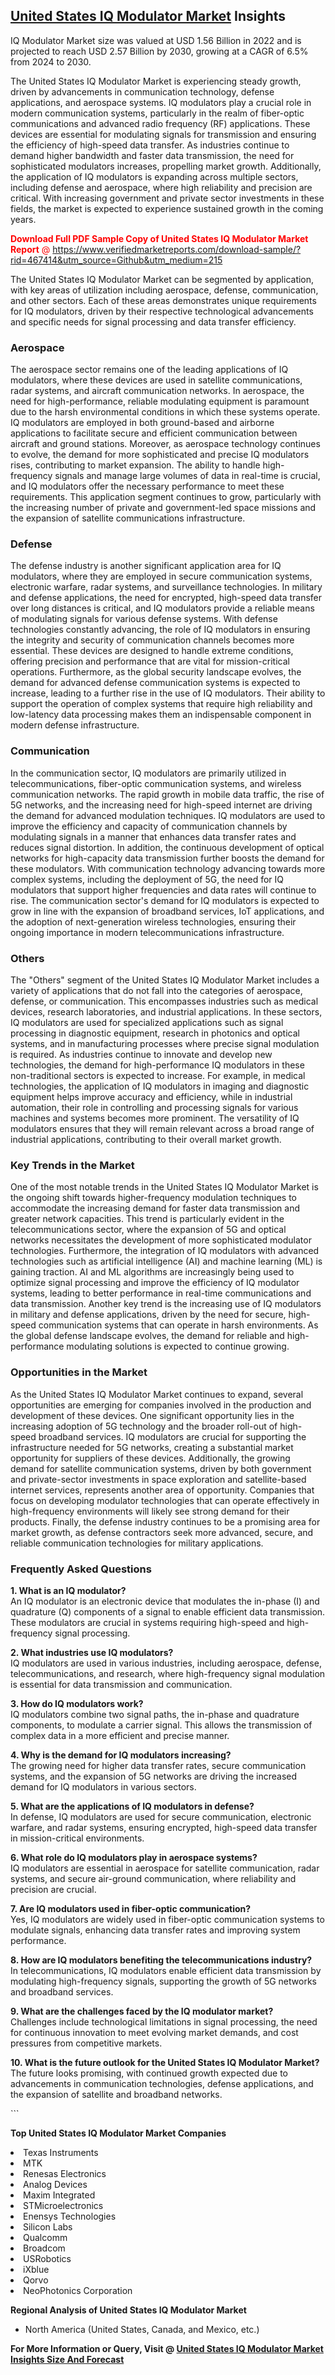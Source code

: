 <h2><a href="https://www.verifiedmarketreports.com/download-sample/?rid=467414&amp;utm_source=Github&amp;utm_medium=215" target="_blank">United States IQ Modulator Market</a> Insights</h2><p>IQ Modulator Market size was valued at USD 1.56 Billion in 2022 and is projected to reach USD 2.57 Billion by 2030, growing at a CAGR of 6.5% from 2024 to 2030.</p><p><p>The United States IQ Modulator Market is experiencing steady growth, driven by advancements in communication technology, defense applications, and aerospace systems. IQ modulators play a crucial role in modern communication systems, particularly in the realm of fiber-optic communications and advanced radio frequency (RF) applications. These devices are essential for modulating signals for transmission and ensuring the efficiency of high-speed data transfer. As industries continue to demand higher bandwidth and faster data transmission, the need for sophisticated modulators increases, propelling market growth. Additionally, the application of IQ modulators is expanding across multiple sectors, including defense and aerospace, where high reliability and precision are critical. With increasing government and private sector investments in these fields, the market is expected to experience sustained growth in the coming years. <p><span class=""><span style="color: #ff0000;"><strong>Download Full PDF Sample Copy of United States IQ Modulator Market Report</strong> @ </span><a href="https://www.verifiedmarketreports.com/download-sample/?rid=467414&amp;utm_source=Github&amp;utm_medium=215" target="_blank">https://www.verifiedmarketreports.com/download-sample/?rid=467414&amp;utm_source=Github&amp;utm_medium=215</a></span></p></p><p>The United States IQ Modulator Market can be segmented by application, with key areas of utilization including aerospace, defense, communication, and other sectors. Each of these areas demonstrates unique requirements for IQ modulators, driven by their respective technological advancements and specific needs for signal processing and data transfer efficiency.</p><h3>Aerospace</h3><p>The aerospace sector remains one of the leading applications of IQ modulators, where these devices are used in satellite communications, radar systems, and aircraft communication networks. In aerospace, the need for high-performance, reliable modulating equipment is paramount due to the harsh environmental conditions in which these systems operate. IQ modulators are employed in both ground-based and airborne applications to facilitate secure and efficient communication between aircraft and ground stations. Moreover, as aerospace technology continues to evolve, the demand for more sophisticated and precise IQ modulators rises, contributing to market expansion. The ability to handle high-frequency signals and manage large volumes of data in real-time is crucial, and IQ modulators offer the necessary performance to meet these requirements. This application segment continues to grow, particularly with the increasing number of private and government-led space missions and the expansion of satellite communications infrastructure.<h3>Defense</h3><p>The defense industry is another significant application area for IQ modulators, where they are employed in secure communication systems, electronic warfare, radar systems, and surveillance technologies. In military and defense applications, the need for encrypted, high-speed data transfer over long distances is critical, and IQ modulators provide a reliable means of modulating signals for various defense systems. With defense technologies constantly advancing, the role of IQ modulators in ensuring the integrity and security of communication channels becomes more essential. These devices are designed to handle extreme conditions, offering precision and performance that are vital for mission-critical operations. Furthermore, as the global security landscape evolves, the demand for advanced defense communication systems is expected to increase, leading to a further rise in the use of IQ modulators. Their ability to support the operation of complex systems that require high reliability and low-latency data processing makes them an indispensable component in modern defense infrastructure.<h3>Communication</h3><p>In the communication sector, IQ modulators are primarily utilized in telecommunications, fiber-optic communication systems, and wireless communication networks. The rapid growth in mobile data traffic, the rise of 5G networks, and the increasing need for high-speed internet are driving the demand for advanced modulation techniques. IQ modulators are used to improve the efficiency and capacity of communication channels by modulating signals in a manner that enhances data transfer rates and reduces signal distortion. In addition, the continuous development of optical networks for high-capacity data transmission further boosts the demand for these modulators. With communication technology advancing towards more complex systems, including the deployment of 5G, the need for IQ modulators that support higher frequencies and data rates will continue to rise. The communication sector's demand for IQ modulators is expected to grow in line with the expansion of broadband services, IoT applications, and the adoption of next-generation wireless technologies, ensuring their ongoing importance in modern telecommunications infrastructure.<h3>Others</h3><p>The "Others" segment of the United States IQ Modulator Market includes a variety of applications that do not fall into the categories of aerospace, defense, or communication. This encompasses industries such as medical devices, research laboratories, and industrial applications. In these sectors, IQ modulators are used for specialized applications such as signal processing in diagnostic equipment, research in photonics and optical systems, and in manufacturing processes where precise signal modulation is required. As industries continue to innovate and develop new technologies, the demand for high-performance IQ modulators in these non-traditional sectors is expected to increase. For example, in medical technologies, the application of IQ modulators in imaging and diagnostic equipment helps improve accuracy and efficiency, while in industrial automation, their role in controlling and processing signals for various machines and systems becomes more prominent. The versatility of IQ modulators ensures that they will remain relevant across a broad range of industrial applications, contributing to their overall market growth.<h3>Key Trends in the Market</h3><p>One of the most notable trends in the United States IQ Modulator Market is the ongoing shift towards higher-frequency modulation techniques to accommodate the increasing demand for faster data transmission and greater network capacities. This trend is particularly evident in the telecommunications sector, where the expansion of 5G and optical networks necessitates the development of more sophisticated modulator technologies. Furthermore, the integration of IQ modulators with advanced technologies such as artificial intelligence (AI) and machine learning (ML) is gaining traction. AI and ML algorithms are increasingly being used to optimize signal processing and improve the efficiency of IQ modulator systems, leading to better performance in real-time communications and data transmission. Another key trend is the increasing use of IQ modulators in military and defense applications, driven by the need for secure, high-speed communication systems that can operate in harsh environments. As the global defense landscape evolves, the demand for reliable and high-performance modulating solutions is expected to continue growing.</p><h3>Opportunities in the Market</h3><p>As the United States IQ Modulator Market continues to expand, several opportunities are emerging for companies involved in the production and development of these devices. One significant opportunity lies in the increasing adoption of 5G technology and the broader roll-out of high-speed broadband services. IQ modulators are crucial for supporting the infrastructure needed for 5G networks, creating a substantial market opportunity for suppliers of these devices. Additionally, the growing demand for satellite communication systems, driven by both government and private-sector investments in space exploration and satellite-based internet services, represents another area of opportunity. Companies that focus on developing modulator technologies that can operate effectively in high-frequency environments will likely see strong demand for their products. Finally, the defense industry continues to be a promising area for market growth, as defense contractors seek more advanced, secure, and reliable communication technologies for military applications.</p><h3>Frequently Asked Questions</h3><p><strong>1. What is an IQ modulator?</strong><br>An IQ modulator is an electronic device that modulates the in-phase (I) and quadrature (Q) components of a signal to enable efficient data transmission. These modulators are crucial in systems requiring high-speed and high-frequency signal processing.</p><p><strong>2. What industries use IQ modulators?</strong><br>IQ modulators are used in various industries, including aerospace, defense, telecommunications, and research, where high-frequency signal modulation is essential for data transmission and communication.</p><p><strong>3. How do IQ modulators work?</strong><br>IQ modulators combine two signal paths, the in-phase and quadrature components, to modulate a carrier signal. This allows the transmission of complex data in a more efficient and precise manner.</p><p><strong>4. Why is the demand for IQ modulators increasing?</strong><br>The growing need for higher data transfer rates, secure communication systems, and the expansion of 5G networks are driving the increased demand for IQ modulators in various sectors.</p><p><strong>5. What are the applications of IQ modulators in defense?</strong><br>In defense, IQ modulators are used for secure communication, electronic warfare, and radar systems, ensuring encrypted, high-speed data transfer in mission-critical environments.</p><p><strong>6. What role do IQ modulators play in aerospace systems?</strong><br>IQ modulators are essential in aerospace for satellite communication, radar systems, and secure air-ground communication, where reliability and precision are crucial.</p><p><strong>7. Are IQ modulators used in fiber-optic communication?</strong><br>Yes, IQ modulators are widely used in fiber-optic communication systems to modulate signals, enhancing data transfer rates and improving system performance.</p><p><strong>8. How are IQ modulators benefiting the telecommunications industry?</strong><br>In telecommunications, IQ modulators enable efficient data transmission by modulating high-frequency signals, supporting the growth of 5G networks and broadband services.</p><p><strong>9. What are the challenges faced by the IQ modulator market?</strong><br>Challenges include technological limitations in signal processing, the need for continuous innovation to meet evolving market demands, and cost pressures from competitive markets.</p><p><strong>10. What is the future outlook for the United States IQ Modulator Market?</strong><br>The future looks promising, with continued growth expected due to advancements in communication technologies, defense applications, and the expansion of satellite and broadband networks.</p>```</p><p><strong>Top United States IQ Modulator Market Companies</strong></p><div data-test-id=""><p><li>Texas Instruments</li><li> MTK</li><li> Renesas Electronics</li><li> Analog Devices</li><li> Maxim Integrated</li><li> STMicroelectronics</li><li> Enensys Technologies</li><li> Silicon Labs</li><li> Qualcomm</li><li> Broadcom</li><li> USRobotics</li><li> iXblue</li><li> Qorvo</li><li> NeoPhotonics Corporation</li></p><div><strong>Regional Analysis of&nbsp;United States IQ Modulator Market</strong></div><ul><li dir="ltr"><p dir="ltr">North America&nbsp;(United States, Canada, and Mexico, etc.)</p></li></ul><p><strong>For More Information or Query, Visit @&nbsp;</strong><strong><a href="https://www.verifiedmarketreports.com/product/iq-modulator-market/?utm_source=Github&amp;utm_medium=215" target="_blank">United States IQ Modulator Market Insights Size And Forecast</a></strong></p></div>
